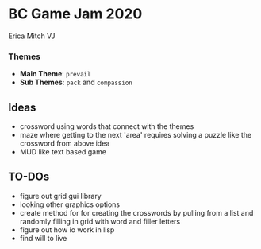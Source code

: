 # BC Game Jam 2020
Erica
Mitch 
VJ

### Themes
 * **Main Theme**: `prevail`
 * **Sub Themes**: `pack` and `compassion`

## Ideas
 * crossword using words that connect with the themes
 * maze where getting to the next 'area' requires solving a puzzle like the crossword from above idea
 * MUD like text based game 

## TO-DOs
 * figure out grid gui library 
 * looking other graphics options
 * create method for for creating the crosswords by pulling from a list and randomly filling in grid with word and filler letters
 * figure out how io work in lisp 
 * find will to live

